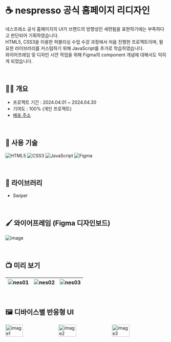 # ☕️ nespresso 공식 홈페이지 리디자인

네스프레소 공식 홈페이지의 UI가 브랜드의 방향성인 세련됨을 표현하기에는 부족하다고 판단되어 기획하였습니다. <br>
HTML5, CSS3을 이용한 퍼블리싱 수업 수강 과정에서 처음 진행한 프로젝트이며, 필요한 라이브러리를 커스텀하기 위해 JavaScript를 추가로 학습하였습니다. <br>
와이어프레임 및 디자인 시안 작업을 위해 Figma의 component 개념에 대해서도 익히게 되었습니다.

<br>

## ✋🏻 개요

- 프로젝트 기간 : 2024.04.01 ~ 2024.04.30
- 기여도 : 100% (개인 프로젝트)
- [배포 주소](https://yu-hazel.github.io/portfolio/nespresso/html/nespresso.html)

<br>

## 🥞 사용 기술

![HTML5](https://img.shields.io/badge/html5-%23E34F26.svg?style=for-the-badge&logo=html5&logoColor=white)
![CSS3](https://img.shields.io/badge/css3-%231572B6.svg?style=for-the-badge&logo=css3&logoColor=white)
![JavaScript](https://img.shields.io/badge/javascript-%23323330.svg?style=for-the-badge&logo=javascript&logoColor=%23F7DF1E)
![Figma](https://img.shields.io/badge/figma-%23F24E1E.svg?style=for-the-badge&logo=figma&logoColor=white)

<br>

## 🪼 라이브러리

- Swiper

<br>

## 🖌️ 와이어프레임 (Figma 디자인보드)

![image](https://github.com/user-attachments/assets/4718317d-4979-4f27-93e0-38b3bc845787)

<br>

## 📺 미리 보기

![nes01](https://github.com/user-attachments/assets/cade212e-44ad-4c25-b08b-de6eb2ac3f48) | ![nes02](https://github.com/user-attachments/assets/89af1eee-8e63-4340-8b92-6a4f9c141a28) | ![nes03](https://github.com/user-attachments/assets/86bcb62b-1f89-4612-958f-236ab03d7718) 
--- | --- | --- |

<br>

## 🖼️ 디바이스별 반응형 UI

<p style="display: flex; align-items: flex-start;">
  <img src="https://github.com/user-attachments/assets/ce7a3401-312c-4a5c-bc8f-6841d8249194" alt="image1" width="33%" align="top">
  <img src="https://github.com/user-attachments/assets/26b0d14c-6111-4108-9a9a-50ed6729b2ef" alt="image2" width="33%" align="top">
  <img src="https://github.com/user-attachments/assets/6757a655-d0eb-47aa-bf48-91b3a711486e" alt="image3" width="33%" align="top">
</p>






